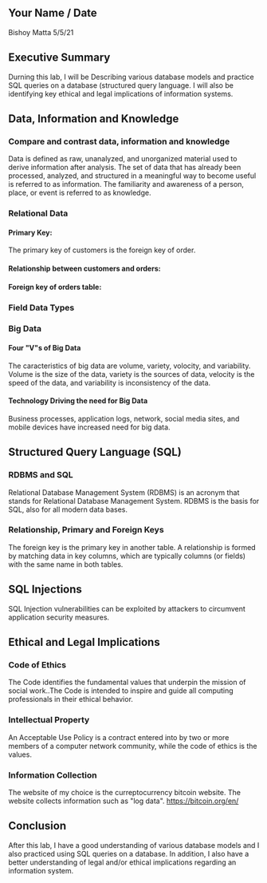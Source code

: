 ## Your Name / Date
Bishoy Matta
5/5/21
## Executive Summary 
Durning this lab, I will be Describing various database models and practice SQL queries on a database (structured query language. I will also be identifying  key ethical and legal implications of information systems.

## Data, Information and Knowledge
### Compare and contrast data, information and knowledge
Data is defined as raw, unanalyzed, and unorganized material used to derive information after analysis. The set of data that has already been processed, analyzed, and structured in a meaningful way to become useful is referred to as information. The familiarity and awareness of a person, place, or event is referred to as knowledge.
### Relational Data
#### Primary Key:
The primary key of customers is the foreign key of order.
#### Relationship between customers and orders:
#### Foreign key of orders table:
### Field Data Types

### Big Data
#### Four "V"s of Big Data
The caracteristics of big data are volume, variety, volocity, and variability. Volume is the size of the data, variety is the sources of data, velocity is the speed of the data, and variability is inconsistency of the data.
#### Technology Driving the need for Big Data
Business processes, application logs, network, social media sites, and mobile devices have increased need for big data.
## Structured Query Language (SQL) 
### RDBMS and SQL
Relational Database Management System (RDBMS) is an acronym that stands for Relational Database Management System. RDBMS is the basis for SQL, also for all modern data bases.
### Relationship, Primary and Foreign Keys
The foreign key is the primary key in another table. A relationship is formed by matching data in key columns, which are typically columns (or fields) with the same name in both tables.
## SQL Injections
SQL Injection vulnerabilities can be exploited by attackers to circumvent application security measures.
## Ethical and Legal Implications

### Code of Ethics
The Code identifies the fundamental values that underpin the mission of social work..The Code is intended to inspire and guide all computing professionals in their ethical behavior.
### Intellectual Property
An Acceptable Use Policy is a contract entered into by two or more members of a computer network community, while the code of ethics is the values.
### Information Collection
The website of my choice is the curreptocurrency bitcoin website. The website collects information such as "log data".
https://bitcoin.org/en/
## Conclusion
After this lab, I have a good understanding of various database models and I also practiced using SQL queries on a database. In addition, I also have a better understanding of legal and/or ethical implications regarding an information system. 
